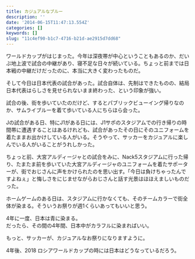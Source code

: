 ```yaml
---
title: カジュアルなブルー
description: ''
date: '2014-06-15T11:47:13.554Z'
categories: []
keywords: []
slug: "11c4ef90-b1c7-4716-b21d-ae2915d7dd68"
---
```

ワールドカップがはじまった。今年は深夜帯が中心ということもあるのか、だいぶ地上波で試合の中継があり、寝不足な日々が続いている。ちょっと前までは日本戦の中継だけだったのに、本当に大きく変わったものだ。

そして今日は日本代表の試合があった。試合自体は、先制はできたものの、結局日本代表はらしさを見せられないまま終わった、という印象が強い。

試合の後、街を歩いていたのだけど、するとパブリックビューイング帰りなのか、サムライブルーを着て歩いている人にちらほら会った。

Jの試合がある日、特にJ1がある日には、J1サポのスタジアムでの行き帰りの時間帯に遭遇することはあるけれども、試合があったその日にそのユニフォームを着たままお出かけしている人がいる。そうやって、サッカーをカジュアルに楽しんでいる人がいることがうれしかった。

ちょっと前、大宮アルディージャとの試合をみに、Nack5スタジアムに行った帰り、たまたま前を歩いていた大宮アルディージャのユニフォームを着たサポーターが、街でおじさんに声をかけられたのを思い出す。「今日は負けちゃったんですよねぇ」と悔しさをにじませながらおじさんと話す光景はほほえましいものだった。

ホームゲームのある日は、スタジアムに行かなくても、そのチームカラーで街全体が染まる。そういうお祭りが週1くらいあってもいいと思う。

4年に一度、日本は青に染まる。  
だったら、その間の4年間、日本中がカラフルに染まればいい。

もっと、サッカーが、カジュアルなお祭りになりますように。

4年後、2018 ロシアワールドカップの時には日本はどうなっているだろう。